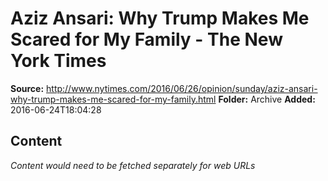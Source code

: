 # Aziz Ansari: Why Trump Makes Me Scared for My Family - The New York Times

**Source:** http://www.nytimes.com/2016/06/26/opinion/sunday/aziz-ansari-why-trump-makes-me-scared-for-my-family.html
**Folder:** Archive
**Added:** 2016-06-24T18:04:28




## Content
*Content would need to be fetched separately for web URLs*

